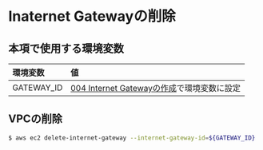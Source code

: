 # Inaternet Gatewayの削除

## 本項で使用する環境変数

|環境変数|値|
|:--|:--|
|GATEWAY_ID|[004 Internet Gatewayの作成](/vpc/004_create_gateway.md)で環境変数に設定|

## VPCの削除

```bash
$ aws ec2 delete-internet-gateway --internet-gateway-id=${GATEWAY_ID}
```
